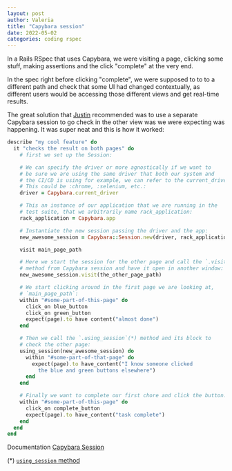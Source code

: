 ```yaml
---
layout: post
author: Valeria
title: "Capybara session"
date: 2022-05-02
categories: coding rspec
---
```


In a Rails RSpec that uses Capybara, we were visiting a page, clicking some stuff,
making assertions and the click "complete" at the very end.

In the spec right before clicking "complete", we were supposed to to to a different
path and check that some UI had changed contextually, as different users would be
accessing those different views and get real-time results.

The great solution that [Justin](https://github.com/jutonz) recommended was to use
a separate Capybara session to go check in the other view was we were expecting
was happening.
It was super neat and this is how it worked:

```ruby
describe "my cool feature" do
  it "checks the result on both pages" do
    # first we set up the Session:

    # We can specify the driver or more agnostically if we want to
    # be sure we are using the same driver that both our system and
    # the CI/CD is using for example, we can refer to the current_driver.
    # This could be :chrome, :selenium, etc.:
    driver = Capybara.current_driver

    # This an instance of our application that we are running in the
    # test suite, that we arbitrarily name rack_application:
    rack_application = Capybara.app

    # Instantiate the new session passing the driver and the app:
    new_awesome_session = Capybara::Session.new(driver, rack_application)

    visit main_page_path

    # Here we start the session for the other page and call the `.visit`
    # method from Capybara session and have it open in another window:
    new_awesome_session.visit(the_other_page_path)

    # We start clicking around in the first page we are looking at,
    # `main_page_path`:
    within "#some-part-of-this-page" do
      click_on blue_button
      click_on green_button
      expect(page).to have content("almost done")
    end

    # Then we call the `.using_session`(*) method and its block to
    # check the other page:
    using_session(new_awesome_session) do
      within "#some-part-of-that-page" do
        expect(page).to have_content("I know someone clicked
          the blue and green buttons elsewhere")
      end
    end

    # Finally we want to complete our first chore and click the button:
    within "#some-part-of-this-page" do
      click_on complete_button
      expect(page).to have_content("task complete")
    end
  end
end
```

Documentation [Capybara Session](https://www.rubydoc.info/gems/capybara/Capybara/Session)

(*) [`using_session` method](https://www.rubydoc.info/gems/capybara/Capybara.using_session)
